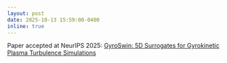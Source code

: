 ```yaml
---
layout: post
date: 2025-10-13 15:59:00-0400
inline: true
---
```


Paper accepted at NeurIPS 2025:
<a href="https://arxiv.org/abs/2510.07314" target="_blank"> GyroSwin: 5D Surrogates for Gyrokinetic Plasma Turbulence Simulations </a>
